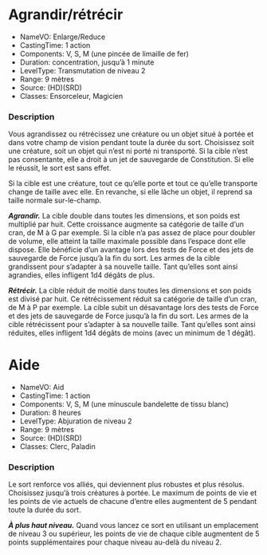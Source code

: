 # Agrandir/rétrécir
- NameVO: Enlarge/Reduce
- CastingTime: 1 action
- Components: V, S, M (une pincée de limaille de fer)
- Duration: concentration, jusqu’à 1 minute
- LevelType: Transmutation de niveau 2
- Range: 9 mètres
- Source: (HD)(SRD) 
- Classes: Ensorceleur, Magicien

### Description

Vous agrandissez ou rétrécissez une créature ou un objet situé à portée et dans votre champ de vision pendant toute la durée du sort. 
Choisissez soit une créature, soit un objet qui n’est ni porté ni transporté. 
Si la cible n’est pas consentante, elle a droit à un jet de sauvegarde de Constitution. 
Si elle le réussit, le sort est sans effet.

Si la cible est une créature, tout ce qu’elle porte et tout ce qu’elle transporte change de taille avec elle. 
En revanche, si elle lâche un objet, il reprend sa taille normale sur-le-champ.

**_Agrandir._** 
La cible double dans toutes les dimensions, et son poids est multiplié par huit. 
Cette croissance augmente sa catégorie de taille d’un cran, de M à G par exemple. 
Si la cible n’a pas assez de place pour doubler de volume, elle atteint la taille maximale possible dans l’espace dont elle dispose. 
Elle bénéficie d’un avantage lors des tests de Force et des jets de sauvegarde de Force jusqu’à la fin du sort. 
Les armes de la cible grandissent pour s’adapter à sa nouvelle taille. 
Tant qu’elles sont ainsi agrandies, elles infligent 1d4 dégâts de plus.

**_Rétrécir._**
La cible réduit de moitié dans toutes les dimensions et son poids est divisé par huit. 
Ce rétrécissement réduit sa catégorie de taille d’un cran, de M à P par exemple. 
La cible subit un désavantage lors des tests de Force et des jets de sauvegarde de Force jusqu’à la fin du sort. 
Les armes de la cible rétrécissent pour s’adapter à sa nouvelle taille. 
Tant qu’elles sont ainsi réduites, elles infligent 1d4 dégâts de moins (avec un minimum de 1 dégât).


# Aide
- NameVO: Aid
- CastingTime: 1 action
- Components: V, S, M (une minuscule bandelette de tissu blanc)
- Duration: 8 heures
- LevelType: Abjuration de niveau 2
- Range: 9 mètres
- Source: (HD)(SRD) 
- Classes: Clerc, Paladin

### Description

Le sort renforce vos alliés, qui deviennent plus robustes et plus résolus. 
Choisissez jusqu’à trois créatures à portée. 
Le maximum de points de vie et les points de vie actuels de chacune d’entre elles augmentent de 5 pendant toute la durée du sort.

**_À plus haut niveau._**
Quand vous lancez ce sort en utilisant un emplacement de niveau 3 ou supérieur, les points de vie de chaque cible augmentent de 5 points supplémentaires pour chaque niveau au-delà du niveau 2.
